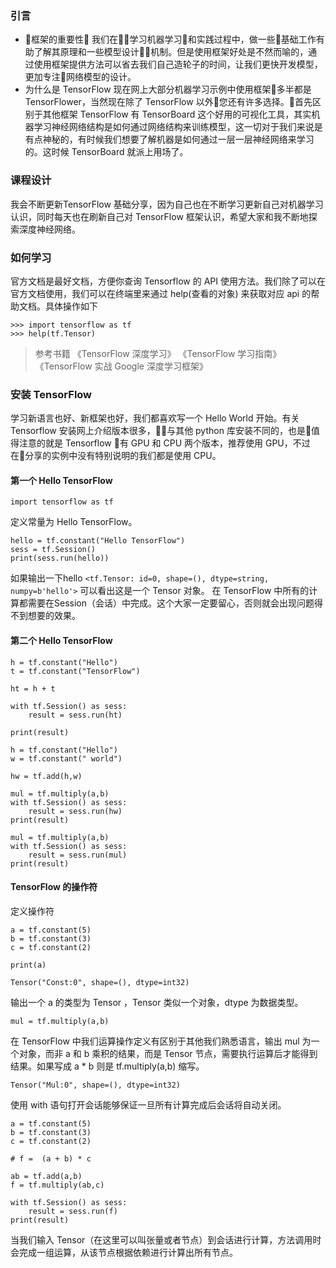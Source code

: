 
### 引言
- 框架的重要性
我们在学习机器学习和实践过程中，做一些基础工作有助了解其原理和一些模型设计机制。但是使用框架好处是不然而喻的，通过使用框架提供方法可以省去我们自己造轮子的时间，让我们更快开发模型，更加专注网络模型的设计。
- 为什么是 TensorFlow
现在网上大部分机器学习示例中使用框架多半都是 TensorFlower，当然现在除了 TensorFlow 以外您还有许多选择。首先区别于其他框架 TensorFlow 有 TensorBoard 这个好用的可视化工具，其实机器学习神经网络结构是如何通过网络结构来训练模型，这一切对于我们来说是有点神秘的，有时候我们想要了解机器是如何通过一层一层神经网络来学习的。这时候 TensorBoard 就派上用场了。



### 课程设计
我会不断更新TensorFlow 基础分享，因为自己也在不断学习更新自己对机器学习认识，同时每天也在刷新自己对 TensorFlow 框架认识，希望大家和我不断地探索深度神经网络。

### 如何学习
官方文档是最好文档，方便你查询 Tensorflow 的 API 使用方法。我们除了可以在官方文档使用，我们可以在终端里来通过 help(查看的对象) 来获取对应 api 的帮助文档。具体操作如下
```
>>> import tensorflow as tf
>>> help(tf.Tensor)
```

> 参考书籍
《TensorFlow 深度学习》
《TensorFlow 学习指南》
《TensorFlow 实战 Google 深度学习框架》


### 安装 TensorFlow

学习新语言也好、新框架也好，我们都喜欢写一个 Hello World 开始。有关 Tensorflow 安装网上介绍版本很多，与其他 python 库安装不同的，也是值得注意的就是 Tensorflow 有 GPU 和 CPU 两个版本，推荐使用 GPU，不过在分享的实例中没有特别说明的我们都是使用 CPU。
#### 第一个 Hello TensorFlow
```
import tensorflow as tf
```
定义常量为 Hello TensorFlow。
```
hello = tf.constant("Hello TensorFlow")
sess = tf.Session()
print(sess.run(hello))
```
如果输出一下hello  ```<tf.Tensor: id=0, shape=(), dtype=string, numpy=b'hello'>``` 可以看出这是一个 Tensor 对象。
在 TensorFlow 中所有的计算都需要在Session（会话）中完成。这个大家一定要留心，否则就会出现问题得不到想要的效果。

#### 第二个 Hello TensorFlow
```
h = tf.constant("Hello")
t = tf.constant("TensorFlow")

ht = h + t

with tf.Session() as sess:
    result = sess.run(ht)

print(result)
```


```
h = tf.constant("Hello")
w = tf.constant(" world")

hw = tf.add(h,w)

mul = tf.multiply(a,b)
with tf.Session() as sess:
    result = sess.run(hw)
print(result)

```

```
mul = tf.multiply(a,b)
with tf.Session() as sess:
    result = sess.run(mul)
print(result)
```
#### TensorFlow 的操作符
定义操作符
```
a = tf.constant(5)
b = tf.constant(3)
c = tf.constant(2)

print(a)
```
```
Tensor("Const:0", shape=(), dtype=int32)
```
输出一个 a 的类型为 Tensor ，Tensor 类似一个对象，dtype 为数据类型。

```
mul = tf.multiply(a,b)
```
在 TensorFlow 中我们运算操作定义有区别于其他我们熟悉语言，输出 mul 为一个对象，而非 a 和 b 乘积的结果，而是 Tensor 节点，需要执行运算后才能得到结果。如果写成 a * b 则是  tf.multiply(a,b) 缩写。
```
Tensor("Mul:0", shape=(), dtype=int32)
```
使用 with 语句打开会话能够保证一旦所有计算完成后会话将自动关闭。

```
a = tf.constant(5)
b = tf.constant(3)
c = tf.constant(2)

# f =  (a + b) * c

ab = tf.add(a,b)
f = tf.multiply(ab,c)

with tf.Session() as sess:
    result = sess.run(f)
print(result)

```
当我们输入 Tensor（在这里可以叫张量或者节点）到会话进行计算，方法调用时会完成一组运算，从该节点根据依赖进行计算出所有节点。